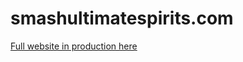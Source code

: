 # smashultimatespirits.com

[Full website in production here](https://www.smashultimatespirits.com)
